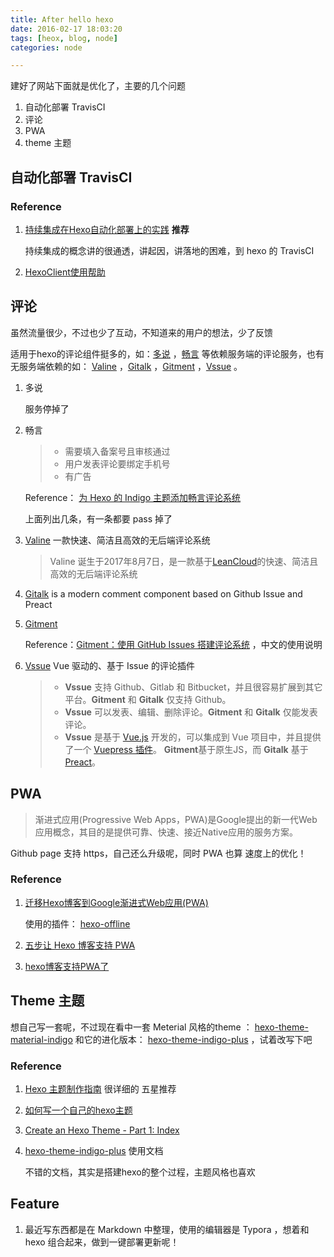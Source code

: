 ```yaml
---
title: After hello hexo
date: 2016-02-17 18:03:20
tags: [heox, blog, node]
categories: node

---
```


建好了网站下面就是优化了，主要的几个问题

1. 自动化部署 TravisCI
2. 评论
3. PWA
4. theme 主题

<!--more-->

## 自动化部署 TravisCI

### Reference

1. [持续集成在Hexo自动化部署上的实践](https://qinyuanpei.github.io/posts/3521618732/) **推荐** 

   持续集成的概念讲的很通透，讲起因，讲落地的困难，到 hexo 的 TravisCI

2. [HexoClient使用帮助](https://www.mspring.org/2018/11/29/HexoClient使用帮助/) 





## 评论

虽然流量很少，不过也少了互动，不知道来的用户的想法，少了反馈

适用于hexo的评论组件挺多的，如：[多说](http://duoshuo.com/) ，[畅言](https://changyan.kuaizhan.com/) 等依赖服务端的评论服务，也有无服务端依赖的如： [Valine](https://valine.js.org/) ，[Gitalk](https://github.com/gitalk/gitalk) ，[Gitment](https://github.com/imsun/gitment) ，[Vssue](https://vssue.js.org/) 。

1. 多说

   服务停掉了

2. 畅言

   > - 需要填入备案号且审核通过
   > - 用户发表评论要绑定手机号
   > - 有广告

   Reference： [为 Hexo 的 Indigo 主题添加畅言评论系统](https://ziyue.life/201812/ad52hc4b.html) 

   上面列出几条，有一条都要 pass 掉了

3. [Valine](https://valine.js.org/) 一款快速、简洁且高效的无后端评论系统

   > Valine 诞生于2017年8月7日，是一款基于[LeanCloud](https://leancloud.cn/)的快速、简洁且高效的无后端评论系统

4. [Gitalk](https://github.com/gitalk/gitalk)  is a modern comment component based on Github Issue and Preact

5. [Gitment](https://github.com/imsun/gitment) 

   Reference：[Gitment：使用 GitHub Issues 搭建评论系统](https://imsun.net/posts/gitment-introduction/) ，中文的使用说明

6. [Vssue](https://vssue.js.org/) Vue 驱动的、基于 Issue 的评论插件

   > - **Vssue** 支持 Github、Gitlab 和 Bitbucket，并且很容易扩展到其它平台。**Gitment** 和 **Gitalk** 仅支持 Github。
   > - **Vssue** 可以发表、编辑、删除评论。**Gitment** 和 **Gitalk** 仅能发表评论。
   > - **Vssue** 是基于 [Vue.js](https://vuejs.org/) 开发的，可以集成到 Vue 项目中，并且提供了一个 [Vuepress 插件](https://vssue.js.org/zh/guide/vuepress.html)。 **Gitment**基于原生JS，而 **Gitalk** 基于 [Preact](https://github.com/developit/preact)。



## PWA

> 渐进式应用(Progressive Web Apps，PWA)是Google提出的新一代Web应用概念，其目的是提供可靠、快速、接近Native应用的服务方案。

Github page 支持 https，自己还么升级呢，同时 PWA 也算 速度上的优化！

### Reference

1. [迁移Hexo博客到Google渐进式Web应用(PWA)](https://qinyuanpei.github.io/posts/450254281/) 

   使用的插件： [hexo-offline](https://github.com/JLHwung/hexo-offline) 

2. [五步让 Hexo 博客支持 PWA](https://richardcao.me/2017/09/03/Hexo-PWA/)  

3. [hexo博客支持PWA了](https://github.com/funnycoderstar/funnycoderstar/issues/6) 





## Theme 主题

想自己写一套呢，不过现在看中一套 Meterial 风格的theme ： [hexo-theme-material-indigo](https://github.com/yscoder/hexo-theme-indigo) 和它的进化版本： [hexo-theme-indigo-plus](https://github.com/abelsu7/hexo-theme-indigo-plus) ，试着改写下吧

### Reference

1. [Hexo 主题制作指南](https://chensd.com/2016-06/hexo-theme-guide.html) 很详细的 五星推荐

2. [如何写一个自己的hexo主题](http://mrzhang123.github.io/2017/04/01/hexo-theme/) 

3. [Create an Hexo Theme - Part 1: Index](http://www.codeblocq.com/2016/03/Create-an-Hexo-Theme-Part-1-Index/) 

4. [hexo-theme-indigo-plus](https://github.com/abelsu7/hexo-theme-indigo-plus) 使用文档 

   不错的文档，其实是搭建hexo的整个过程，主题风格也喜欢



## Feature

1. 最近写东西都是在 Markdown 中整理，使用的编辑器是 Typora ，想着和hexo 组合起来，做到一键部署更新呢！



